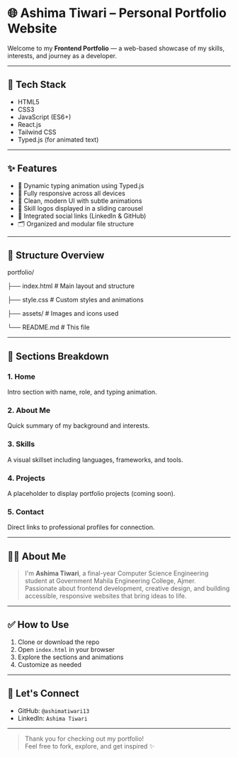 # 🌐 Ashima Tiwari – Personal Portfolio Website

Welcome to my **Frontend Portfolio** — a web-based showcase of my skills, interests, and journey as a developer.

---

## 🚀 Tech Stack

- HTML5
- CSS3
- JavaScript (ES6+)
- React.js
- Tailwind CSS
- Typed.js (for animated text)

---

## ✨ Features

- 🧠 Dynamic typing animation using Typed.js  
- 📱 Fully responsive across all devices  
- 🎨 Clean, modern UI with subtle animations  
- 🧩 Skill logos displayed in a sliding carousel  
- 🔗 Integrated social links (LinkedIn & GitHub)  
- 🗂️ Organized and modular file structure

---

## 📁 Structure Overview

portfolio/

├── index.html # Main layout and structure

├── style.css # Custom styles and animations

├── assets/ # Images and icons used

└── README.md # This file

---

## 🧾 Sections Breakdown

### 1. Home  
Intro section with name, role, and typing animation.

### 2. About Me  
Quick summary of my background and interests.

### 3. Skills  
A visual skillset including languages, frameworks, and tools.

### 4. Projects  
A placeholder to display portfolio projects (coming soon).

### 5. Contact  
Direct links to professional profiles for connection.

---

## 👩‍💻 About Me

> I'm **Ashima Tiwari**, a final-year Computer Science Engineering student at Government Mahila Engineering College, Ajmer.  
> Passionate about frontend development, creative design, and building accessible, responsive websites that bring ideas to life.

---

## ✅ How to Use

1. Clone or download the repo  
2. Open `index.html` in your browser  
3. Explore the sections and animations  
4. Customize as needed

---

## 🤝 Let's Connect

- GitHub: `@ashimatiwari13`  
- LinkedIn: `Ashima Tiwari`

---

> Thank you for checking out my portfolio!  
> Feel free to fork, explore, and get inspired ✨
